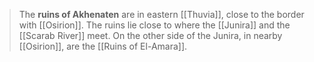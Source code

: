> The **ruins of Akhenaten** are in eastern [[Thuvia]], close to the border with [[Osirion]]. The ruins lie close to where the [[Junira]] and the [[Scarab River]] meet. On the other side of the Junira, in nearby [[Osirion]], are the [[Ruins of El-Amara]].








